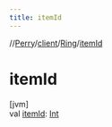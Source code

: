 ```yaml
---
title: itemId
---
```

//[Perry](../../../index.html)/[client](../index.html)/[Ring](index.html)/[itemId](item-id.html)



# itemId



[jvm]\
val [itemId](item-id.html): [Int](https://kotlinlang.org/api/latest/jvm/stdlib/kotlin/-int/index.html)




